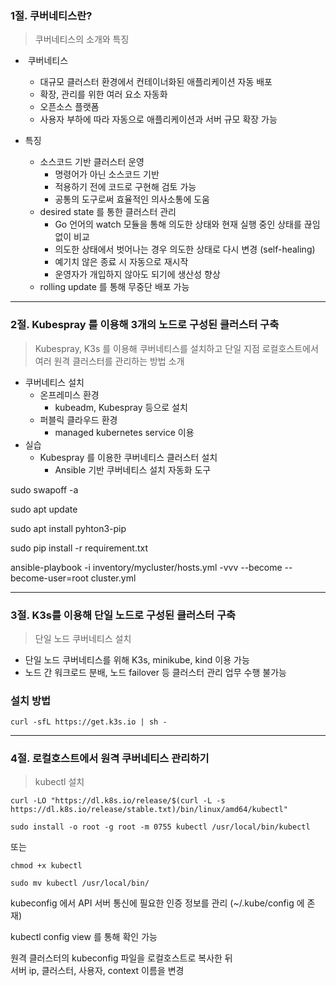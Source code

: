 ### 1절. 쿠버네티스란?

> 쿠버네티스의 소개와 특징

-    쿠버네티스
    -   대규모 클러스터 환경에서 컨테이너화된 애플리케이션 자동 배포
    -   확장, 관리를 위한 여러 요소 자동화
    -   오픈소스 플랫폼
    -   사용자 부하에 따라 자동으로 애플리케이션과 서버 규모 확장 가능

-   특징
    -   소스코드 기반 클러스터 운영
        -   명령어가 아닌 소스코드 기반
        -   적용하기 전에 코드로 구현해 검토 가능
        -   공통의 도구로써 효율적인 의사소통에 도움
    -   desired state 를 통한 클러스터 관리
        -   Go 언어의 watch 모듈을 통해 의도한 상태와 현재 실행 중인 상태를 끊임없이 비교
        -   의도한 상태에서 벗어나는 경우 의도한 상태로 다시 변경 (self-healing)
        -   예기치 않은 종료 시 자동으로 재시작
        -   운영자가 개입하지 않아도 되기에 생산성 향상
    -   rolling update 를 통해 무중단 배포 가능

---

### 2절. Kubespray 를 이용해 3개의 노드로 구성된 클러스터 구축

> Kubespray, K3s 를 이용해 쿠버네티스를 설치하고 단일 지점 로컬호스트에서 여러 원격 클러스터를 관리하는 방법 소개

-   쿠버네티스 설치
    -   온프레미스 환경
        -   kubeadm, Kubespray 등으로 설치
    -   퍼블릭 클라우드 환경
        -   managed kubernetes service 이용
-   실습
    -   Kubespray 를 이용한 쿠버네티스 클러스터 설치
        -   Ansible 기반 쿠버네티스 설치 자동화 도구

sudo swapoff -a

sudo apt update

sudo apt install pyhton3-pip

sudo pip install -r requirement.txt

ansible-playbook -i inventory/mycluster/hosts.yml -vvv --become --become-user=root cluster.yml

---

### 3절. K3s를 이용해 단일 노드로 구성된 클러스터 구축

> 단일 노드 쿠버네티스 설치

-   단일 노드 쿠버네티스를 위해 K3s, minikube, kind 이용 가능
-   노드 간 워크로드 분배, 노드 failover 등 클러스터 관리 업무 수행 불가능

### 설치 방법

```
curl -sfL https://get.k3s.io | sh -
```

---

### 4절. 로컬호스트에서 원격 쿠버네티스 관리하기

> kubectl 설치

```
curl -LO "https://dl.k8s.io/release/$(curl -L -s https://dl.k8s.io/release/stable.txt)/bin/linux/amd64/kubectl"
```

```
sudo install -o root -g root -m 0755 kubectl /usr/local/bin/kubectl
```

또는

```
chmod +x kubectl
```

```
sudo mv kubectl /usr/local/bin/
```

kubeconfig 에서 API 서버 통신에 필요한 인증 정보를 관리 (~/.kube/config 에 존재)

kubectl config view 를 통해 확인 가능

원격 클러스터의 kubeconfig 파일을 로컬호스트로 복사한 뒤  
서버 ip, 클러스터, 사용자, context 이름을 변경


